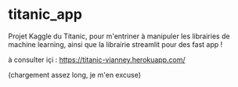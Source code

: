 # titanic_app

Projet Kaggle du Titanic, pour m'entriner à manipuler les librairies de machine learning, ainsi que la librairie streamlit pour des fast app !

à consulter içi : 
https://titanic-vianney.herokuapp.com/

(chargement assez long, je m'en excuse)
